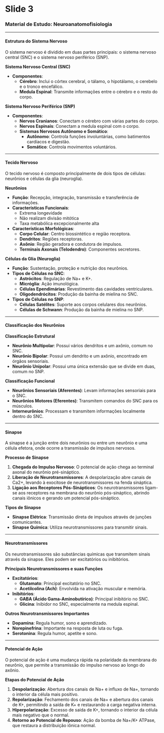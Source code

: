 # Slide 3
### **Material de Estudo: Neuroanatomofisiologia**

* * *

#### **Estrutura do Sistema Nervoso**

O sistema nervoso é dividido em duas partes principais: o sistema nervoso central (SNC) e o sistema nervoso periférico (SNP).

**Sistema Nervoso Central (SNC)**

*   **Componentes**:
    *   **Cérebro**: Inclui o córtex cerebral, o tálamo, o hipotálamo, o cerebelo e o tronco encefálico.
    *   **Medula Espinal**: Transmite informações entre o cérebro e o resto do corpo.

**Sistema Nervoso Periférico (SNP)**

*   **Componentes**:
    *   **Nervos Cranianos**: Conectam o cérebro com várias partes do corpo.
    *   **Nervos Espinais**: Conectam a medula espinal com o corpo.
    *   **Sistemas Nervosos Autônomo e Somático**:
        *   **Autônomo**: Controla funções involuntárias, como batimentos cardíacos e digestão.
        *   **Somático**: Controla movimentos voluntários.

* * *

#### **Tecido Nervoso**

O tecido nervoso é composto principalmente de dois tipos de células: neurônios e células da glia (neuroglia).

**Neurônios**

*   **Função**: Recepção, integração, transmissão e transferência de informações.
*   **Características Funcionais**:
    *   Extrema longevidade
    *   Não realizam divisão mitótica
    *   Taxa metabólica excepcionalmente alta
*   **Características Morfológicas**:
    *   **Corpo Celular**: Centro biossintético e região receptora.
    *   **Dendritos**: Regiões receptoras.
    *   **Axônio**: Região geradora e condutora de impulsos.
    *   **Terminais Axonais (Telodendro)**: Componentes secretores.

**Células da Glia (Neuroglia)**

*   **Função**: Sustentação, proteção e nutrição dos neurônios.
*   **Tipos de Células no SNC**:
    *   **Astrócitos**: Regulação de Na+ e K+.
    *   **Micróglia**: Ação imunológica.
    *   **Células Ependimárias**: Revestimento das cavidades ventriculares.
    *   **Oligodendrócitos**: Produção da bainha de mielina no SNC.
*   **Tipos de Células no SNP**:
    *   **Células Satélites**: Suporte aos corpos celulares dos neurônios.
    *   **Células de Schwann**: Produção da bainha de mielina no SNP.

* * *

#### **Classificação dos Neurônios**

**Classificação Estrutural**

*   **Neurônio Multipolar**: Possui vários dendritos e um axônio, comum no SNC.
*   **Neurônio Bipolar**: Possui um dendrito e um axônio, encontrado em órgãos sensoriais.
*   **Neurônio Unipolar**: Possui uma única extensão que se divide em duas, comum no SNP.

**Classificação Funcional**

*   **Neurônios Sensoriais (Aferentes)**: Levam informações sensoriais para o SNC.
*   **Neurônios Motores (Eferentes)**: Transmitem comandos do SNC para os músculos.
*   **Interneurônios**: Processam e transmitem informações localmente dentro do SNC.

* * *

#### **Sinapse**

A sinapse é a junção entre dois neurônios ou entre um neurônio e uma célula efetora, onde ocorre a transmissão de impulsos nervosos.

**Processo de Sinapse**

1.  **Chegada do Impulso Nervoso**: O potencial de ação chega ao terminal axonal do neurônio pré-sináptico.
2.  **Liberação de Neurotransmissores**: A despolarização abre canais de Ca2+, levando à exocitose de neurotransmissores na fenda sináptica.
3.  **Ligação aos Receptores Pós-Sinápticos**: Os neurotransmissores ligam-se aos receptores na membrana do neurônio pós-sináptico, abrindo canais iônicos e gerando um potencial pós-sináptico.

**Tipos de Sinapse**

*   **Sinapse Elétrica**: Transmissão direta de impulsos através de junções comunicantes.
*   **Sinapse Química**: Utiliza neurotransmissores para transmitir sinais.

* * *

#### **Neurotransmissores**

Os neurotransmissores são substâncias químicas que transmitem sinais através da sinapse. Eles podem ser excitatórios ou inibitórios.

**Principais Neurotransmissores e suas Funções**

*   **Excitatórios**:
    *   **Glutamato**: Principal excitatório no SNC.
    *   **Acetilcolina (Ach)**: Envolvida na ativação muscular e memória.
*   **Inibitórios**:
    *   **GABA (Ácido Gama-Aminobutírico)**: Principal inibitório no SNC.
    *   **Glicina**: Inibidor no SNC, especialmente na medula espinal.

**Outros Neurotransmissores Importantes**

*   **Dopamina**: Regula humor, sono e aprendizado.
*   **Norepinefrina**: Importante na resposta de luta ou fuga.
*   **Serotonina**: Regula humor, apetite e sono.

* * *

#### **Potencial de Ação**

O potencial de ação é uma mudança rápida na polaridade da membrana do neurônio, que permite a transmissão do impulso nervoso ao longo do axônio.

**Etapas do Potencial de Ação**

1.  **Despolarização**: Abertura dos canais de Na+ e influxo de Na+, tornando o interior da célula mais positivo.
2.  **Repolarização**: Fechamento dos canais de Na+ e abertura dos canais de K+, permitindo a saída de K+ e restaurando a carga negativa interna.
3.  **Hiperpolarização**: Excesso de saída de K+, tornando o interior da célula mais negativo que o normal.
4.  **Retorno ao Potencial de Repouso**: Ação da bomba de Na+/K+ ATPase, que restaura a distribuição iônica normal.